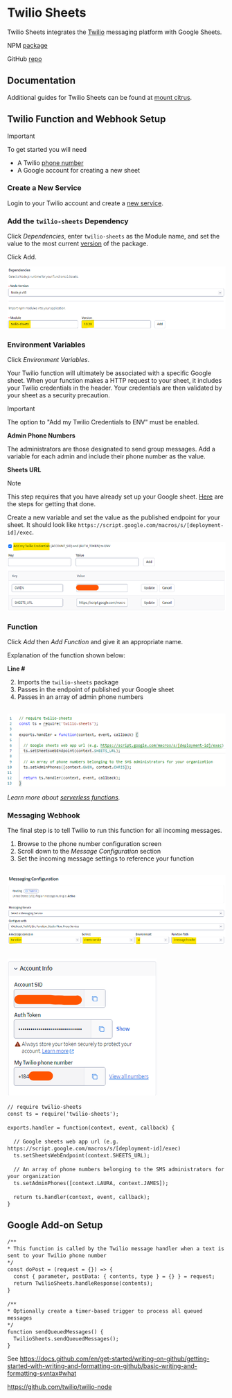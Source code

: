 # Twilio Sheets

Twilio Sheets integrates the [Twilio](https://www.twilio.com/en-us/messaging/channels/sms) messaging platform with Google Sheets.

NPM [package](https://www.npmjs.com/package/twilio-sheets)

GitHub [repo](https://github.com/mountcitrus/twilio-sheets)

## Documentation

Additional guides for Twilio Sheets can be found at [mount citrus](https://mountcitrus.com/docs).

## Twilio Function and Webhook Setup

> [!IMPORTANT]
> To get started you will need
> * A Twilio [phone number](https://www.twilio.com/en-us/phone-numbers/toll-free)
> * A Google account for creating a new sheet

### Create a New Service

Login to your Twilio account and create a [new service](https://console.twilio.com/us1/develop/functions/services).

### Add the `twilio-sheets` Dependency

Click *Dependencies*, enter `twilio-sheets` as the Module name, and set the value to the most current [version](https://www.npmjs.com/package/twilio-sheets?activeTab=versions) of the package.

Click Add.

![Screenshot of Twilio service dependencies.](/assets/images/twilio_function_dependencies.png)

### Environment Variables

Click *Environment Variables*.

Your Twilio function will ultimately be associated with a specific Google sheet. When your function makes a HTTP request to your sheet, it includes your Twilio credentials in the header. Your credentials are then validated by your sheet as a security precaution.

> [!IMPORTANT]
> The option to "Add my Twilio Credentials to ENV" must be enabled.

**Admin Phone Numbers**

The administrators are those designated to send group messages. Add a variable for each admin and include their phone number as the value.

**Sheets URL**

> [!NOTE]
> This step requires that you have already set up your Google sheet. [Here](https://mountcitrus.com/docs) are the steps for getting that done.

Create a new variable and set the value as the published endpoint for your sheet. It should look like `https://script.google.com/macros/s/[deployment-id]/exec`.

![Screenshot of Twilio environment variables.](/assets/images/twilio_function_variables.png)

### Function

Click *Add* then *Add Function* and give it an appropriate name. 

Explanation of the function shown below:

**Line #**

  2. Imports the `twilio-sheets` package
  7. Passes in the endpoint of published your Google sheet
 10. Passes in an array of admin phone numbers

##

![Screenshot of Twilio environment variables.](/assets/images/twilio_function.png)

*Learn more about [serverless functions](https://www.twilio.com/docs/serverless/functions-assets/functions).*


### Messaging Webhook

The final step is to tell Twilio to run this function for all incoming messages.
 
  1. Browse to the phone number configuration screen
  2. Scroll down to the *Message Configuration* section
  3. Set the incoming message settings to reference your function

## 

![Screenshot of Twilio webhook setup.](/assets/images/twilio_webhook_config.png)

## 


![Screenshot of Twilio account details.](/assets/images/twilio_account.png)

```
// require twilio-sheets
const ts = require('twilio-sheets');

exports.handler = function(context, event, callback) {

  // Google sheets web app url (e.g. https://script.google.com/macros/s/[deployment-id]/exec)
  ts.setSheetsWebEndpoint(context.SHEETS_URL);

  // An array of phone numbers belonging to the SMS administrators for your organization
  ts.setAdminPhones([context.LAURA, context.JAMES]);

  return ts.handler(context, event, callback);
}
```
## Google Add-on Setup



```
/**
* This function is called by the Twilio message handler when a text is sent to your Twilio phone number
*/
const doPost = (request = {}) => {
  const { parameter, postData: { contents, type } = {} } = request;
  return TwilioSheets.handleResponse(contents);
}

/**
* Optionally create a timer-based trigger to process all queued messages
*/
function sendQueuedMessages() {
  TwilioSheets.sendQueuedMessages();
}
```


See https://docs.github.com/en/get-started/writing-on-github/getting-started-with-writing-and-formatting-on-github/basic-writing-and-formatting-syntax#what

https://github.com/twilio/twilio-node